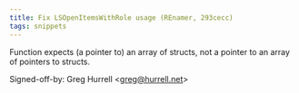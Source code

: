 ```yaml
---
title: Fix LSOpenItemsWithRole usage (REnamer, 293cecc)
tags: snippets
---
```


Function expects (a pointer to) an array of structs, not a pointer to an array of pointers to structs.

Signed-off-by: Greg Hurrell &lt;greg@hurrell.net&gt;
